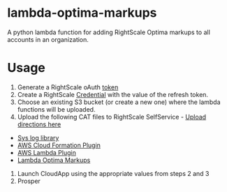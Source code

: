 # lambda-optima-markups
A python lambda function for adding RightScale Optima markups to all accounts in an organization.

# Usage
1. Generate a RightScale oAuth [token](http://docs.rightscale.com/cm/dashboard/settings/account/enable_oauth#overview)
1. Create a RightScale [Credential](http://docs.rightscale.com/cm/dashboard/design/credentials/index.html#create-a-new-credential) with the value of the refresh token.
1. Choose an existing S3 bucket (or create a new one) where the lambda functions will be uploaded.
1. Upload the following CAT files to RightScale SelfService - [Upload directions here](http://docs.rightscale.com/ss/guides/ss_testing_CATs.html#uploading-the-cat)
  * [Sys log library](https://raw.githubusercontent.com/rightscale/rightscale-plugins/f01625b856cb4743ecb1f4ee3093bb39c3e81810/libraries/sys_log.rb)
  * [AWS Cloud Formation Plugin](https://raw.githubusercontent.com/rightscale/rightscale-plugins/f01625b856cb4743ecb1f4ee3093bb39c3e81810/aws/rs_aws_cft/aws_cft_plugin.rb)
  * [AWS Lambda Plugin](https://raw.githubusercontent.com/rightscale/rightscale-plugins/f01625b856cb4743ecb1f4ee3093bb39c3e81810/aws/rs_aws_lambda/aws_lambda_plugin.rb)
  * [Lambda Optima Markups](scheduler.cat.rb)
1. Launch CloudApp using the appropriate values from steps 2 and 3
1. Prosper
